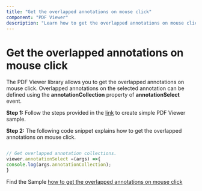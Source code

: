 ```yaml
---
title: "Get the overlapped annotations on mouse click"
component: "PDF Viewer"
description: "Learn how to get the overlapped annotations on mouse click programmatically for PDF Viewer control."
---
```


# Get the overlapped annotations on mouse click

The PDF Viewer library allows you to get the overlapped annotations on mouse click. Overlapped annotations on the selected annotation can be defined using the **annotationCollection** property of **annotationSelect** event.

**Step 1:** Follow the steps provided in the [link](https://ej2.syncfusion.com/javascript/documentation/pdfviewer/getting-started/) to create simple PDF Viewer sample.

**Step 2:** The following code snippet explains how to get the overlapped annotations on mouse click.

```javascript

// Get overlapped annotation collections.
viewer.annotationSelect =(args) =>{
console.log(args.annotationCollection);
}

```

Find the Sample [how to get the overlapped annotations on mouse click](https://stackblitz.com/edit/a93cem?devtoolsheight=33&file=index.js)